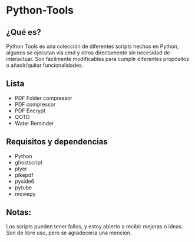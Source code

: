 # Python-Tools

## ¿Qué es?

Python Tools es una colección de diferentes scripts hechos en Python, algunos se ejecutan vía cmd y otros directamente sin necesidad de interactuar. Son fácilmente modificables para cumplir diferentes propósitos o añadir/quitar funcionalidades.

## Lista

- PDF Folder compressor
- PDF compressor
- PDF Encrypt
- QOTD
- Water Reminder

## Requisitos y dependencias

- Python
- ghostscript
- plyer
- pikepdf
- pyside6
- pytube
- moviepy

## Notas:
Los scripts pueden tener fallos, y estoy abierto a recibir mejoras o ideas.
Son de libre uso, pero se agradecería una mención.
